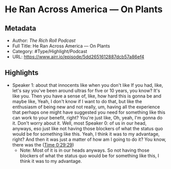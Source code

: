 # He Ran Across America — On Plants

## Metadata

* Author: *The Rich Roll Podcast*
* Full Title: He Ran Across America — On Plants
* Category: #Type/Highlight/Podcast
* URL: https://www.airr.io/episode/5dd2651612887dcb57a86ef4

## Highlights

* Speaker 1: about that innocents like when you don't like If you had, like, let's say you've been around ultras for five or 10 years, you know? It's like you. Then you have a sense of, like, how hard this is gonna be and maybe like, Yeah, I don't know if I want to do that, but like the enthusiasm of being new and not really, um, having all the experience that perhaps one might have suggested you need for something like this can work to your benefit, right? You're just like, Oh, yeah, I'm gonna do it. Don't worry about it. Well, most 
  Speaker 0: of us in our head, anyways, eso just like not having those blockers of what the status quo would be for something like this. Yeah, I think it was to my advantage, right? And then it was just a matter of how am I going to do it? You know, there was the ([Time 0:29:29](https://www.airr.io/quote/60123f55c9f3ab6e29f39cf4))
  * Note: Most of it is in our heads anyways. So not having those blockers of what the status quo would be for something like this, I think it was to my advantage.
